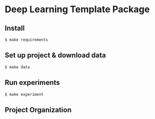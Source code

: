Deep Learning Template Package
==============================

Install
------------
    $ make requirements
    
Set up project & download data
------------
    $ make data

Run experiments
------------
    $ make experiment 



Project Organization
------------
